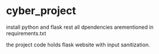 # cyber_project
install python and flask 
rest all dpendencies arementioned in requirements.txt

the project code holds flask website with input sanitization. 
